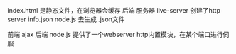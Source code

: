 index.html 是静态文件，在浏览器会缓存
后端 服务器 live-server 创建了http server info.json
node.js 去生成 .json文件

前端 ajax 后端
node.js 提供了一个webserver
http内置模块，在某个端口进行伺服